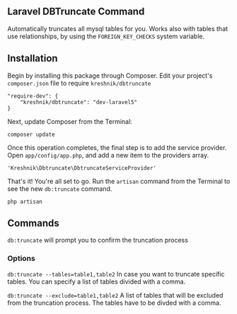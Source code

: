 ## Laravel DBTruncate Command

Automatically truncates all mysql tables for you. Works also with tables that use relationships, by using the  `FOREIGN_KEY_CHECKS` system variable.

## Installation

Begin by installing this package through Composer. Edit your project's `composer.json` file to require `kreshnik/dbtruncate`

    "require-dev": {
		"kreshnik/dbtruncate": "dev-laravel5"
	}

Next, update Composer from the Terminal:

    composer update

Once this operation completes, the final step is to add the service provider. Open `app/config/app.php`, and add a new item to the providers array.

    'Kreshnik\Dbtruncate\DbtruncateServiceProvider'

That's it! You're all set to go. Run the `artisan` command from the Terminal to see the new `db:truncate` command.

    php artisan
    
## Commands

`db:truncate` will prompt you to confirm the truncation process

### Options
`db:truncate --tables=table1,table2` In case you want to truncate specific tables. You can specify a list of tables divided with a comma.

`db:truncate --exclude=table1,table2` A list of tables that will be excluded from the truncation process. The tables have to be divded with a comma.
